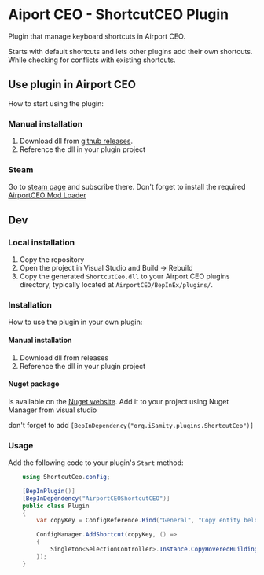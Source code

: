 # Aiport CEO - ShortcutCEO Plugin

Plugin that manage keyboard shortcuts in Airport CEO.

Starts with default shortcuts and lets other plugins add their own shortcuts. While checking for conflicts with existing shortcuts.

## Use plugin in Airport CEO
How to start using the plugin:

### Manual installation
1. Download dll from [github releases](https://github.com/iSamity/AirportCEO-ShortcutCeo-V4/releases). 
2. Reference the dll in your plugin project 

### Steam
Go to [steam page](https://steamcommunity.com/sharedfiles/filedetails/?id=3560363115) and subscribe there. Don't forget to install the required [AirportCEO Mod Loader](https://steamcommunity.com/sharedfiles/filedetails/?id=3109136766)

## Dev

### Local installation
1. Copy the repository
2. Open the project in Visual Studio and Build -> Rebuild
3. Copy the generated `ShortcutCeo.dll` to your Airport CEO plugins directory, typically located at `AirportCEO/BepInEx/plugins/`.

### Installation
How to use the plugin in your own plugin:

#### Manual installation
1. Download dll from releases
2. Reference the dll in your plugin project 

#### Nuget package
Is available on the [Nuget website](https://www.nuget.org/packages/ShortcutCeo/). 
Add it to your project using Nuget Manager from visual studio

don't forget to add `[BepInDependency("org.iSamity.plugins.ShortcutCeo")]`

### Usage
Add the following code to your plugin's `Start` method:
```csharp	
    using ShortcutCeo.config;

    [BepInPlugin()]
    [BepInDependency("AirportCEOShortcutCEO")]
    public class Plugin 
    {    
        var copyKey = ConfigReference.Bind("General", "Copy entity below cursor", new KeyboardShortcut(KeyCode.C, KeyCode.LeftControl), "Default in game is control + c");

        ConfigManager.AddShortcut(copyKey, () =>
        {
            Singleton<SelectionController>.Instance.CopyHoveredBuilding();
        });
    }
```

